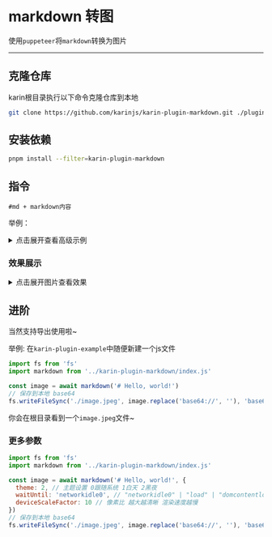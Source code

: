 # markdown 转图

使用`puppeteer`将`markdown`转换为图片

---

## 克隆仓库

karin根目录执行以下命令克隆仓库到本地

```bash
git clone https://github.com/karinjs/karin-plugin-markdown.git ./plugins/karin-plugin-markdown
```

## 安装依赖

```bash
pnpm install --filter=karin-plugin-markdown
```

## 指令

`#md + markdown内容`

举例：

<details>
<summary>点击展开查看高级示例</summary>

```txt
#md # 地球的安可<div style="display: flex;">
<p align="left">
  <img src="https://prod-alicdn-community.kurobbs.com/forum/e93296bb45e74a0e9e523120e317794620240521.png" width="700" height="700" align="center">
</p>
<div>

## 想要看我的私房照吗？


> 使用技能

| 参数名 | 参数类型 |
| ------ | ------ |
| 敌人id  | int   |
| 是否长按  | bool   |

<details>
 <summary>点击查看安可私房照</summary>
</details>

</div>
<div style="margin-left: 20px; padding-left: 10px; border-left: 1px solid grey;">
<div style="color: green; font-size: 18px; font-weight: bold">
地球的安可
</div>
<div>
地球生物</div>
</div>
</div>
```

</details>

### 效果展示

<details>
<summary>点击展开图片查看效果</summary>

![图片][效果展示]

</details>

## 进阶

当然支持导出使用啦~

举例: 在`karin-plugin-example`中随便新建一个js文件

```js
import fs from 'fs'
import markdown from '../karin-plugin-markdown/index.js'

const image = await markdown('# Hello, world!')
// 保存到本地 base64
fs.writeFileSync('./image.jpeg', image.replace('base64://', ''), 'base64')

```

你会在根目录看到一个`image.jpeg`文件~

### 更多参数

```js
import fs from 'fs'
import markdown from '../karin-plugin-markdown/index.js'

const image = await markdown('# Hello, world!', {
  theme: 2, // 主题设置 0跟随系统 1白天 2黑夜
  waitUntil: 'networkidle0', // "networkidle0" | "load" | "domcontentloaded" | "networkidle2"
  deviceScaleFactor: 10 // 像素比 越大越清晰 渲染速度越慢
})
// 保存到本地 base64
fs.writeFileSync('./image.jpeg', image.replace('base64://', ''), 'base64')

```

[效果展示]: https://gchat.qpic.cn/gchatpic_new/473893141/2171986905-3016544360-EFA0C041E2496809C8369DCACE68A1E1/0?term=2&is_origin=1
